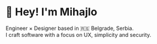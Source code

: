 # 👋 Hey! I'm Mihajlo
Engineer &times; Designer based in 🇷🇸 Belgrade, Serbia. <br/> I craft software with a focus on UX, simplicity and security.
